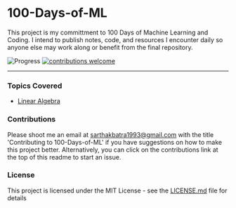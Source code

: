 # 100-Days-of-ML 

This project is my committment to 100 Days of Machine Learning and Coding. I intend to publish notes, code, and resources I encounter daily so anyone else may work along or benefit from the final repository.

![Progress](http://progressed.io/bar/2?title=progress)  [![contributions welcome](https://img.shields.io/badge/contributions-welcome-brightgreen.svg?style=flat)](https://github.com/sarthakbatragatech/100-Days-of-ML/issues)  

- - - -

### Topics Covered
* [Linear Algebra](https://github.com/sarthakbatragatech/100-Days-of-ML/tree/master/Linear-Algebra)

### Contributions
 Please shoot me an email at sarthakbatra1993@gmail.com with the title 'Contributing to 100-Days-of-ML' if you have suggestions on how to make this project better. Alternatively, you can click on the contributions link at the top of this readme to start an issue.
 
### License
This project is licensed under the MIT License - see the [LICENSE.md](LICENSE.md) file for details